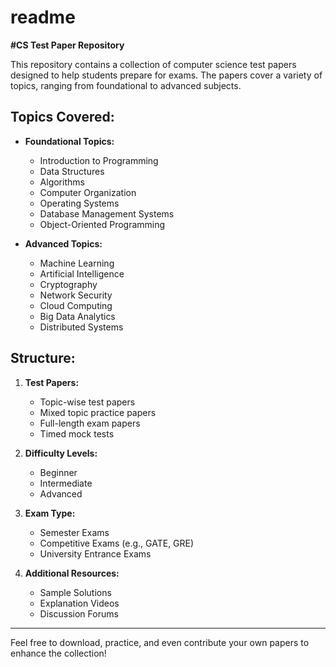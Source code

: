 # readme
**#CS Test Paper Repository**

This repository contains a collection of computer science test papers designed to help students prepare for exams. The papers cover a variety of topics, ranging from foundational to advanced subjects.

## Topics Covered:
- **Foundational Topics:**
  - Introduction to Programming
  - Data Structures
  - Algorithms
  - Computer Organization
  - Operating Systems
  - Database Management Systems
  - Object-Oriented Programming

- **Advanced Topics:**
  - Machine Learning
  - Artificial Intelligence
  - Cryptography
  - Network Security
  - Cloud Computing
  - Big Data Analytics
  - Distributed Systems

## Structure:
1. **Test Papers:**
   - Topic-wise test papers
   - Mixed topic practice papers
   - Full-length exam papers
   - Timed mock tests

2. **Difficulty Levels:**
   - Beginner
   - Intermediate
   - Advanced

3. **Exam Type:**
   - Semester Exams
   - Competitive Exams (e.g., GATE, GRE)
   - University Entrance Exams

4. **Additional Resources:**
   - Sample Solutions
   - Explanation Videos
   - Discussion Forums

---

Feel free to download, practice, and even contribute your own papers to enhance the collection!
